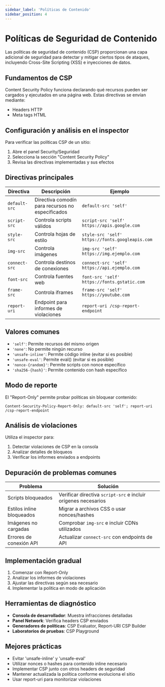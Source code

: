 ```yaml
---
sidebar_label: 'Políticas de Contenido'
sidebar_position: 4
---
```


# Políticas de Seguridad de Contenido

Las políticas de seguridad de contenido (CSP) proporcionan una capa adicional de seguridad para detectar y mitigar ciertos tipos de ataques, incluyendo Cross-Site Scripting (XSS) e inyecciones de datos.

## Fundamentos de CSP

Content Security Policy funciona declarando qué recursos pueden ser cargados y ejecutados en una página web. Estas directivas se envían mediante:

- Headers HTTP
- Meta tags HTML

## Configuración y análisis en el inspector

Para verificar las políticas CSP de un sitio:

1. Abre el panel Security/Seguridad
2. Selecciona la sección "Content Security Policy"
3. Revisa las directivas implementadas y sus efectos

## Directivas principales

| Directiva | Descripción | Ejemplo |
|-----------|-------------|---------|
| `default-src` | Directiva comodín para recursos no especificados | `default-src 'self'` |
| `script-src` | Controla scripts válidos | `script-src 'self' https://apis.google.com` |
| `style-src` | Controla hojas de estilo | `style-src 'self' https://fonts.googleapis.com` |
| `img-src` | Controla imágenes | `img-src 'self' https://img.ejemplo.com` |
| `connect-src` | Controla destinos de conexiones | `connect-src 'self' https://api.ejemplo.com` |
| `font-src` | Controla fuentes web | `font-src 'self' https://fonts.gstatic.com` |
| `frame-src` | Controla iframes | `frame-src 'self' https://youtube.com` |
| `report-uri` | Endpoint para informes de violaciones | `report-uri /csp-report-endpoint` |

## Valores comunes

- `'self'`: Permite recursos del mismo origen
- `'none'`: No permite ningún recurso
- `'unsafe-inline'`: Permite código inline (evitar si es posible)
- `'unsafe-eval'`: Permite eval() (evitar si es posible)
- `'nonce-{random}'`: Permite scripts con nonce específico
- `'sha256-{hash}'`: Permite contenido con hash específico

## Modo de reporte

El "Report-Only" permite probar políticas sin bloquear contenido:

```
Content-Security-Policy-Report-Only: default-src 'self'; report-uri /csp-report-endpoint
```

## Análisis de violaciones

Utiliza el inspector para:

1. Detectar violaciones de CSP en la consola
2. Analizar detalles de bloqueos
3. Verificar los informes enviados a endpoints

## Depuración de problemas comunes

| Problema | Solución |
|----------|----------|
| Scripts bloqueados | Verificar directiva `script-src` e incluir orígenes necesarios |
| Estilos inline bloqueados | Migrar a archivos CSS o usar nonces/hashes |
| Imágenes no cargadas | Comprobar `img-src` e incluir CDNs utilizados |
| Errores de conexión API | Actualizar `connect-src` con endpoints de API |

## Implementación gradual

1. Comenzar con Report-Only
2. Analizar los informes de violaciones
3. Ajustar las directivas según sea necesario
4. Implementar la política en modo de aplicación

## Herramientas de diagnóstico

- **Consola de desarrollador**: Muestra infracciones detalladas
- **Panel Network**: Verifica headers CSP enviados
- **Generadores de políticas**: CSP Evaluator, Report-URI CSP Builder
- **Laboratorios de pruebas**: CSP Playground

## Mejores prácticas

- Evitar 'unsafe-inline' y 'unsafe-eval'
- Utilizar nonces o hashes para contenido inline necesario
- Implementar CSP junto con otros headers de seguridad
- Mantener actualizada la política conforme evoluciona el sitio
- Usar report-uri para monitorizar violaciones